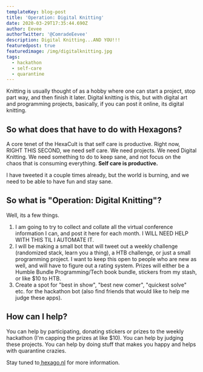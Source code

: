 ```yaml
---
templateKey: blog-post
title: 'Operation: Digital Knitting'
date: 2020-03-29T17:35:44.690Z
author: Eevee
authorTwitter: '@ComradeEevee'
description: Digital Knitting...AND YOU!!!
featuredpost: true
featuredimage: /img/digitalknitting.jpg
tags:
  - hackathon
  - self-care
  - quarantine
---
```

Knitting is usually thought of as a hobby where one can start a project, stop part way, and then finish it later. Digital knitting is this, but with digital art and programming projects, basically, if you can post it online, its digital knitting.

## So what does that have to do with Hexagons?

A core tenet of the HexaCult is that self care is productive. Right now, RIGHT THIS SECOND, we need self care. We need projects. We need Digital Knitting. We need something to do to keep sane, and not focus on the chaos that is consuming everything. **Self care is productive.** 

I have tweeted it a couple times already, but the world is burning, and we need to be able to have fun and stay sane.

## So what is "Operation: Digital Knitting"?

Well, its a few things.

1. I am going to try to collect and collate all the virtual conference information I can, and post it here for each month. I WILL NEED HELP WITH THIS TIL I AUTOMATE IT.
2. I will be making a small bot that will tweet out a weekly challenge (randomized stack, learn you a thing), a HTB challenge, or just a small programming project. I want to keep this open to people who are new as well, and will have to figure out a rating system. Prizes will either be a Humble Bundle Programming/Tech book bundle, stickers from my stash, or like $10 to HTB.
3. Create a spot for "best in show", "best new comer", "quickest solve" etc. for the hackathon bot (also find friends that would like to help me judge these apps).

## How can I help?

You can help by participating, donating stickers or prizes to the weekly hackathon (I'm capping the prizes at like $10).  You can help by judging these projects. You can help by doing stuff that makes you happy and helps with quarantine crazies. 

Stay tuned to[ hexago.nl](/) for more information.
